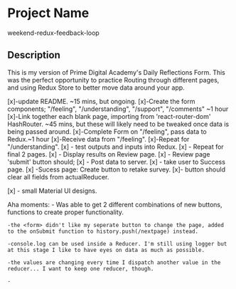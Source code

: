 # Project Name
weekend-redux-feedback-loop

## Description

This is my version of Prime Digital Academy's Daily Reflections Form.  This was the perfect opportunity to practice Routing through different pages, and using Redux Store to better move data around your app.

[x]-update README. ~15 mins, but ongoing.
[x]-Create the form components; "/feeling", "/understanding", "/support", "/comments" ~1 hour
[x]-Link together each blank page, importing from 'react-router-dom' HashRouter. ~45 mins, but these will likely need to be tweaked once data is being passed around.
[x]-Complete Form on "/feeling", pass data to Redux.~1 hour
[x]-Receive data from "/feeling".
[x]-Repeat for "/understanding".
[x] - test outputs and inputs into Redux.
[x] - Repeat for final 2 pages.
[x] - Display results on Review page.
[x] - Review page 'submit' button should;
       [x] - Post data to server.
       [x] - take user to Success page.
[x]  -Sucess page: Create button to retake survey.
    [x]- button should clear all fields from actualReducer.

[x] - small Material UI designs.


Aha moments: 
    - Was able to get 2 different combinations of new buttons, functions to create proper functionality.

    -the <form> didn't like my seperate button to change the page, added to the onSubmit function to history.push(/nextpage) instead.

    -console.log can be used inside a Reducer. I'm still using logger but at this stage I like to have eyes on data as much as possible.

    -the values are changing every time I dispatch another value in the reducer... I want to keep one reducer, though.

    - 

    
